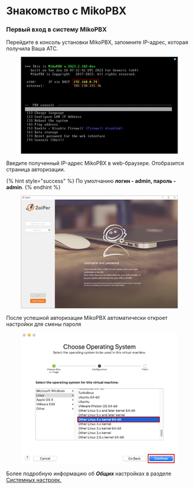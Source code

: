 # Знакомство с MikoPBX

### Первый вход в систему MikoPBX <a href="#pervyj_vxod_v_sistemu_mikopbx" id="pervyj_vxod_v_sistemu_mikopbx"></a>

Перейдите в консоль установки MikoPBX, запомните IP-адрес, которая получила Ваша АТС.

<figure><img src="../.gitbook/assets/1 (51).png" alt=""><figcaption></figcaption></figure>

Введите полученный IP-адрес MikoPBX в web-браузере. Отобразится страница авторизации.

{% hint style="success" %}
По умолчанию **логин - admin, пароль - admin**.
{% endhint %}

<figure><img src="../.gitbook/assets/2 (7).png" alt=""><figcaption></figcaption></figure>

После успешной авторизации MikoPBX автоматически откроет настройки для смены пароля

<figure><img src="../.gitbook/assets/3 (18).png" alt=""><figcaption></figcaption></figure>

Более подробную информацию об _**Общих**_ настройках в разделе [Системных настроек.](../manual/system/general-settings.md)
